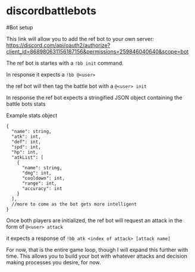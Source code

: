 # discordbattlebots

#Bot setup

This link will allow you to add the ref bot to your own server:
https://discord.com/api/oauth2/authorize?client_id=868980631156187156&permissions=259846040640&scope=bot 

The ref bot is startes with a `!bb init` command.

In response it expects a `!bb @<user>`

the ref bot will then tag the battle bot with a `@<user> init`

In response the ref bot expects a stringified JSON object containing the battle bots stats

Example stats object

```
{
  "name": string,
  "atk": int,
  "def": int,
  "spd": int,
  "hp": int,
  "atkList": [
    {
      "name": string,
      "dmg": int,
      "cooldown": int,
      "range": int,
      "accuracy": int
    }
  ],
  //more to come as the bot gets more intelligent
}
```

Once both players are initialized, the ref bot will request an attack in the form of `@<user> attack`

it expects a response of `!bb atk <index of attack> [attack name]`

For now, that is the entire game loop, though I will expand this further with time. This allows you to build your bot with whatever attacks and decision making processes you desire, for now.
